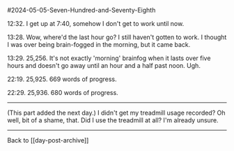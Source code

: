 #2024-05-05-Seven-Hundred-and-Seventy-Eighth

12:32.  I get up at 7:40, somehow I don't get to work until now.

13:28.  Wow, where'd the last hour go?  I still haven't gotten to work.  I thought I was over being brain-fogged in the morning, but it came back.  

13:29.  25,256.  It's not exactly 'morning' brainfog when it lasts over five hours and doesn't go away until an hour and a half past noon.  Ugh.

22:19.  25,925.  669 words of progress.

22:29.  25,936.  680 words of progress.

---
(This part added the next day.)  I didn't get my treadmill usage recorded?  Oh well, bit of a shame, that.  Did I use the treadmill at all?  I'm already unsure.

---
Back to [[day-post-archive]]